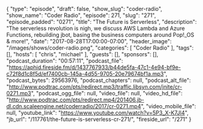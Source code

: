 {
  "type": "episode",
  "draft": false,
  "show_slug": "coder-radio",
  "show_name": "Coder Radio",
  "episode": 271,
  "slug": "271",
  "episode_padded": "0271",
  "title": "The Future is Serverless",
  "description": "The serverless revolution is nigh, we discuss AWS Lambda and Azure Functions, rebuilding jbot, basing the business computers around Pop!_OS & more!",
  "date": "2017-08-28T17:00:00-07:00",
  "header_image": "/images/shows/coder-radio.png",
  "categories": [
    "Coder Radio"
  ],
  "tags": [],
  "hosts": [
    "chris",
    "michael"
  ],
  "guests": [],
  "sponsors": [],
  "podcast_duration": "00:57:11",
  "podcast_file": "https://aphid.fireside.fm/d/1437767933/b44de5fa-47c1-4e94-bf9e-c72f8d1c8f5d/ef7400cb-145a-4d55-9705-20e79674bf1a.mp3",
  "podcast_bytes": 29563976,
  "podcast_chapters": null,
  "podcast_alt_file": "http://www.podtrac.com/pts/redirect.mp3/traffic.libsyn.com/jnite/cr-0271.mp3",
  "podcast_ogg_file": null,
  "video_file": null,
  "video_hd_file": "http://www.podtrac.com/pts/redirect.mp4/201406.jb-dl.cdn.scaleengine.net/coderradio/2017/cr-0271.mp4",
  "video_mobile_file": null,
  "youtube_link": "https://www.youtube.com/watch?v=5P3_X-K7Jl4",
  "jb_url": "/117761/the-future-is-serverless-cr-271/",
  "fireside_url": "/271"
}

